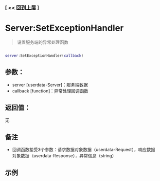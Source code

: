 ### [[ << 回到上层 ]](index.md)

# Server:SetExceptionHandler

> 设置服务端的异常处理函数

```lua

server:SetExceptionHandler(callback)

```

## 参数：

+ server [userdata-Server]：服务端数据
+ callback [function]：异常处理回调函数

## 返回值：

无

## 备注

+ 回调函数接受3个参数：请求数据对象数据（userdata-Request），响应数据对象数据（userdata-Response），异常信息（string）

## 示例

```lua

```